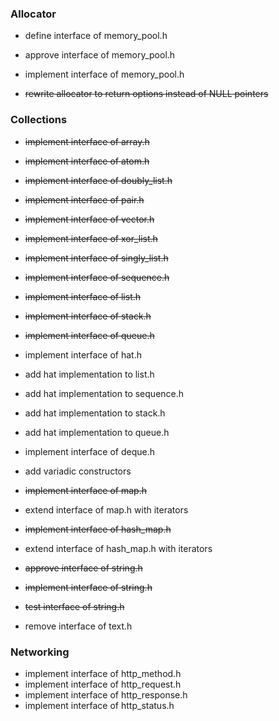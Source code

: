 ### Allocator

- define interface of memory_pool.h
- approve interface of memory_pool.h
- implement interface of memory_pool.h

- ~~rewrite allocator to return options instead of NULL pointers~~

### Collections 

- ~~implement interface of array.h~~
- ~~implement interface of atom.h~~
- ~~implement interface of doubly_list.h~~
- ~~implement interface of pair.h~~
- ~~implement interface of vector.h~~
- ~~implement interface of xor_list.h~~
- ~~implement interface of singly_list.h~~
- ~~implement interface of sequence.h~~
- ~~implement interface of list.h~~
- ~~implement interface of stack.h~~
- ~~implement interface of queue.h~~

- implement interface of hat.h
- add hat implementation to list.h
- add hat implementation to sequence.h
- add hat implementation to stack.h
- add hat implementation to queue.h

- implement interface of deque.h

- add variadic constructors

- ~~implement interface of map.h~~
- extend interface of map.h with iterators 

- ~~implement interface of hash_map.h~~
- extend interface of hash_map.h with iterators

- ~~approve interface of string.h~~
- ~~implement interface of string.h~~
- ~~test interface of string.h~~

- remove interface of text.h

### Networking

- implement interface of http_method.h
- implement interface of http_request.h
- implement interface of http_response.h
- implement interface of http_status.h
